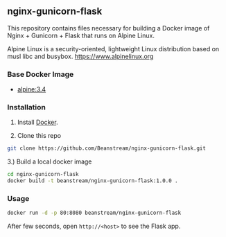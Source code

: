 ## nginx-gunicorn-flask

This repository contains files necessary for building a Docker image of
Nginx + Gunicorn + Flask that runs on Alpine Linux.

Alpine Linux is a security-oriented, lightweight Linux distribution based on musl libc and busybox.
https://www.alpinelinux.org

### Base Docker Image

* [alpine:3.4](https://registry.hub.docker.com/_/alpine/)

### Installation

1. Install [Docker](https://www.docker.com/).

2. Clone this repo

```bash
git clone https://github.com/Beanstream/nginx-gunicorn-flask.git
```

3.) Build a local docker image

```bash
cd nginx-gunicorn-flask
docker build -t beanstream/nginx-gunicorn-flask:1.0.0 .
```

### Usage

```bash
docker run -d -p 80:8080 beanstream/nginx-gunicorn-flask
```

After few seconds, open `http://<host>` to see the Flask app.
